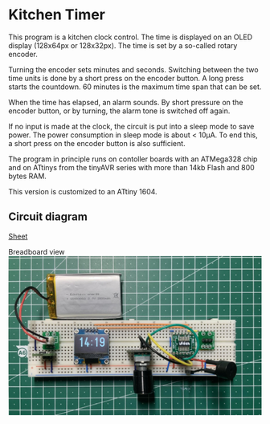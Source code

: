 # Kitchen Timer

This program is a kitchen clock control. The time is displayed on an OLED display (128x64px or 128x32px). The time is set by a so-called rotary encoder.

Turning the encoder sets minutes and seconds. Switching between the two time units is done by a short press on the encoder button. A long press starts the countdown. 60 minutes is the maximum time span that can be set.

When the time has elapsed, an alarm sounds. By short pressure on the encoder button, or by turning, the alarm tone is switched off again. 

If no input is made at the clock, the circuit is put into a sleep mode to save power. The power consumption in sleep mode is about < 10µA. To end this, a short press on the encoder button is also sufficient.

The program in principle runs on contoller boards with an ATMega328 chip and on ATtinys from the tinyAVR series with more than 14kb Flash and 800 bytes RAM.

This version is customized to an ATtiny 1604.

## Circuit diagram

[Sheet](https://github.com/DoImant/Arduino-Kitchen-Clock/blob/main/docu/kitchen_clock.pdf)

Breadboard view\
![breadboard circuit](https://github.com/DoImant/Arduino-Kitchen-Clock/blob/main/docu/kitchen_clock.jpg?raw=true)